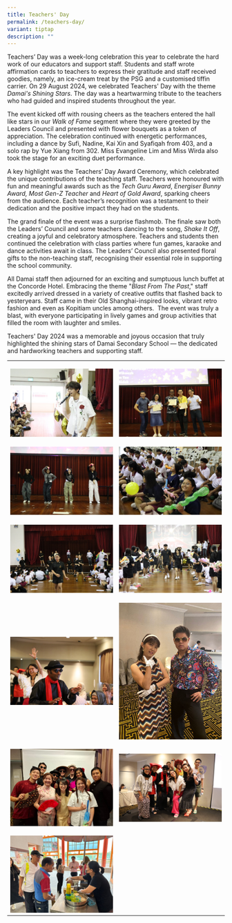 ```yaml
---
title: Teachers' Day
permalink: /teachers-day/
variant: tiptap
description: ""
---
```

<p>Teachers’ Day was a week-long celebration this year to celebrate the hard
work of our educators and support staff. Students and staff wrote affirmation
cards to teachers to express their gratitude and staff received goodies,
namely, an ice-cream treat by the PSG and a customised tiffin carrier.
On 29 August 2024, we celebrated Teachers' Day with the theme <em>Damai's Shining Stars</em>.
The day was a heartwarming tribute to the teachers who had guided and inspired
students throughout the year.</p>
<p>The event kicked off with rousing cheers as the teachers entered the hall
like stars in our <em>Walk of Fame</em> segment where they were greeted by
the Leaders Council and presented with flower bouquets as a token of appreciation.
The celebration continued with energetic performances, including a dance
by Sufi, Nadine, Kai Xin and Syafiqah from 403, and a solo rap by Yue Xiang
from 302. Miss Evangeline Lim and Miss Wirda also took the stage for an
exciting duet performance.</p>
<p>A key highlight was the Teachers’ Day Award Ceremony, which celebrated
the unique contributions of the teaching staff. Teachers were honoured
with fun and meaningful awards such as the <em>Tech Guru Award</em>, <em>Energiser Bunny Award, Most Gen-Z Teacher</em> and <em>Heart of Gold Award</em>,
sparking cheers from the audience. Each teacher’s recognition was a testament
to their dedication and the positive impact they had on the students.</p>
<p>The grand finale of the event was a surprise flashmob. The finale saw
both the Leaders’ Council and some teachers dancing to the song, <em>Shake It Off</em>,
creating a joyful and celebratory atmosphere. Teachers and students then
continued the celebration with class parties where fun games, karaoke and
dance activities await in class. The Leaders’ Council also presented floral
gifts to the non-teaching staff, recognising their essential role in supporting
the school community.</p>
<p>All Damai staff then adjourned for an exciting and sumptuous lunch buffet
at the Concorde Hotel. Embracing the theme "<em>Blast From The Past</em>,"
staff excitedly arrived dressed in a variety of creative outfits that flashed
back to yesteryears. Staff came in their Old Shanghai-inspired looks, vibrant
retro fashion and even as Kopitiam uncles among others. &nbsp;The event
was truly a blast, with everyone participating in lively games and group
activities that filled the room with laughter and smiles.</p>
<p>Teachers' Day 2024 was a memorable and joyous occasion that truly highlighted
the shining stars of Damai Secondary School — the dedicated and hardworking
teachers and supporting staff.</p>
<table style="minWidth: 50px">
<colgroup>
<col>
<col>
</colgroup>
<tbody>
<tr>
<th rowspan="1" colspan="1">
<p></p>
<div class="isomer-image-wrapper">
<img style="width: 100%" height="auto" width="100%" alt="" src="/images/Events/2024/tday01.jpg">
</div>
</th>
<th rowspan="1" colspan="1">
<p></p>
<div class="isomer-image-wrapper">
<img style="width: 100%" height="auto" width="100%" alt="" src="/images/Events/2024/tday02.jpg">
</div>
</th>
</tr>
<tr>
<td rowspan="1" colspan="1">
<p></p>
<div class="isomer-image-wrapper">
<img style="width: 100%" height="auto" width="100%" alt="" src="/images/Events/2024/tday03.jpg">
</div>
</td>
<td rowspan="1" colspan="1">
<p></p>
<div class="isomer-image-wrapper">
<img style="width: 100%" height="auto" width="100%" alt="" src="/images/Events/2024/tday04.jpg">
</div>
</td>
</tr>
<tr>
<td rowspan="1" colspan="1">
<p></p>
<div class="isomer-image-wrapper">
<img style="width: 100%" height="auto" width="100%" alt="" src="/images/Events/2024/tday05.jpg">
</div>
</td>
<td rowspan="1" colspan="1">
<p></p>
<div class="isomer-image-wrapper">
<img style="width: 100%" height="auto" width="100%" alt="" src="/images/Events/2024/tday06.jpg">
</div>
</td>
</tr>
<tr>
<td rowspan="1" colspan="1">
<p></p>
<div class="isomer-image-wrapper">
<img style="width: 100%" height="auto" width="100%" alt="" src="/images/Events/2024/tday08.jpg">
</div>
</td>
<td rowspan="1" colspan="1">
<p></p>
<div class="isomer-image-wrapper">
<img style="width: 100%" height="auto" width="100%" alt="" src="/images/Events/2024/tday09.jpg">
</div>
</td>
</tr>
<tr>
<td rowspan="1" colspan="1">
<p></p>
<div class="isomer-image-wrapper">
<img style="width: 100%" height="auto" width="100%" alt="" src="/images/Events/2024/tday10.jpg">
</div>
</td>
<td rowspan="1" colspan="1">
<p></p>
<div class="isomer-image-wrapper">
<img style="width: 100%" height="auto" width="100%" alt="" src="/images/Events/2024/tday11.jpg">
</div>
</td>
</tr>
<tr>
<td rowspan="1" colspan="1">
<p></p>
<div class="isomer-image-wrapper">
<img style="width: 100%" height="auto" width="100%" alt="" src="/images/Events/2024/tday12.jpg">
</div>
</td>
<td rowspan="1" colspan="1">
<p></p>
</td>
</tr>
</tbody>
</table>
<p></p>